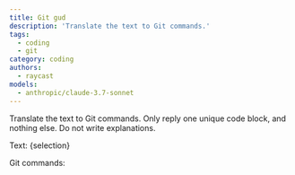 ```yaml
---
title: Git gud
description: 'Translate the text to Git commands.'
tags:
  - coding
  - git
category: coding
authors:
  - raycast
models:
  - anthropic/claude-3.7-sonnet
---
```


Translate the text to Git commands. Only reply one unique code block, and nothing else. Do not write explanations.

Text: {selection}

Git commands:
